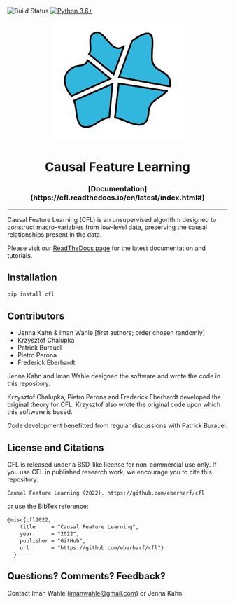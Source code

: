 ![Build
Status](https://github.com/eberharf/cfl/workflows/AutomatedTests/badge.svg)
[![Python
3.6+](https://img.shields.io/badge/python-3.6+-blue.svg)](https://www.python.org/downloads/release/python-360/)

<p align="center">
<img src=docs/logo.jpg width="300" />
</p>
<h1 align="center">Causal Feature Learning</h1>

<h3 align="center">[Documentation](https://cfl.readthedocs.io/en/latest/index.html#)</h3>

-- -------------------------------------- --

Causal Feature Learning (CFL) is an unsupervised algorithm designed to construct
macro-variables from low-level data, preserving the causal relationships present
in the data.


Please visit our [ReadTheDocs page](https://cfl.readthedocs.io/en/latest/index.html#)
for the latest documentation and tutorials.

<!-- -------------------------------------------- -->
## Installation

```
pip install cfl
```
<!-- 

## Set-up 

Go [here](https://cfl.readthedocs.io/en/latest/getting_started/SETUP.html) for
instructions on installing and setting up CFL. 

## Running CFL

Go to the
[examples](https://cfl.readthedocs.io/en/latest/examples/cfl_code_intro.html)
section of our Read The Docs page to see several demonstrations of how to use
the CFL code. Check out the
[Background](https://cfl.readthedocs.io/en/latest/getting_started/cfl_intro.html)
on CFL for a quick theoretical introduction.


## Repository Contents
### `cfl`
This folder contains all of the functional code for CFL. The most current
function-level documentation for the `cfl` package is currently in the
docstrings (API level documentation will soon be added to ReadtheDocs)


### `docs/source/examples`
contains example applications of `cfl` for various data sets. Look here if
you're just getting started.

### `visual_bars`
Contains code for generating visual bars data set (see Chalupka 2015) and code
to efficiently test the performance of CFL with different parameters on the
visual bars data set. We use the visual bars data as simple toy data to run
through different parts of CFL. Since this data is entirely synthetic, the
ground truth at each step is known and can be compared against the CFL results.
Details about this data set can be found on ReadtheDocs.

- `generate_visual_bars_data.py`: module to generate VisualBarsData objects,
  which create and return images and the associated properties of the images (eg
  ground truth, target behavior)

### `data/el_nino`
Contains the pickle file for the El Nino data. See the `el_nino_example.ipynb`
notebook for an example of how to load this data.

### `tests`
This folder contains the automated test suite for checking the expected
functionality of the code and preventing regression (loss of functionality). -->

<!-- -------------------------------------------- -->
## Contributors

- Jenna Kahn & Iman Wahle [first authors; order chosen randomly]
- Krzysztof Chalupka
- Patrick Burauel
- Pietro Perona
- Frederick Eberhardt


Jenna Kahn and Iman Wahle designed the software and wrote the code in this
repository.

Krzysztof Chalupka, Pietro Perona and Frederick Eberhardt developed the original
theory for CFL. Krzysztof also wrote the original code upon which this software
is based.

Code development benefitted from regular discussions with Patrick Burauel.



<!-- -------------------------------------- -->
## License and Citations

CFL is released under a BSD-like license for non-commercial use only. If you use
CFL in published research work, we encourage you to cite this repository:

```
Causal Feature Learning (2022). https://github.com/eberharf/cfl
```

or use the BibTex reference:

```
@misc{cfl2022,
    title     = "Causal Feature Learning",
    year      = "2022",
    publisher = "GitHub",
    url       = "https://github.com/eberharf/cfl"}
  }
```

<!-- ----------------------------------------------------------

----------------------------------- -->

## Questions? Comments? Feedback? 

Contact Iman Wahle (imanwahle@gmail.com) or Jenna Kahn. 

